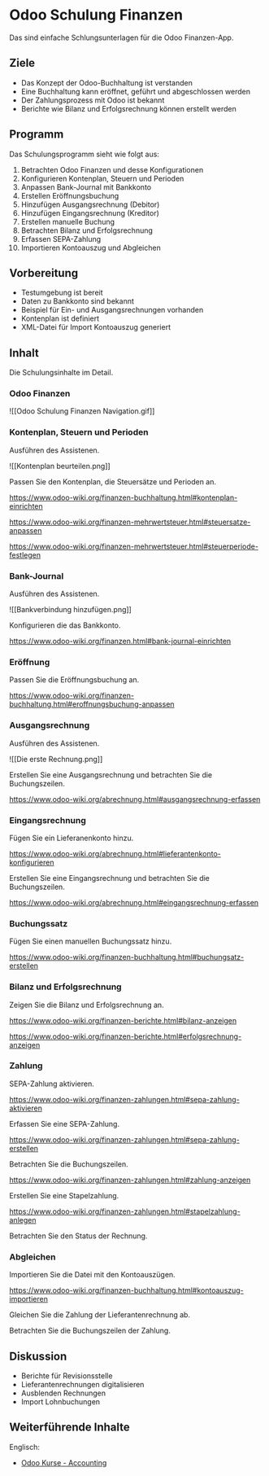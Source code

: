 # Odoo Schulung Finanzen

Das sind einfache Schlungsunterlagen für die Odoo Finanzen-App.

## Ziele

* Das Konzept der Odoo-Buchhaltung ist verstanden
* Eine Buchhaltung kann eröffnet, geführt und abgeschlossen werden
* Der Zahlungsprozess mit Odoo ist bekannt
* Berichte wie Bilanz und Erfolgsrechnung können erstellt werden

## Programm

Das Schulungsprogramm sieht wie folgt aus:
1. Betrachten Odoo Finanzen und desse Konfigurationen
2. Konfigurieren Kontenplan, Steuern und Perioden
3. Anpassen Bank-Journal mit Bankkonto
4. Erstellen Eröffnungsbuchung
5. Hinzufügen Ausgangsrechnung (Debitor)
6. Hinzufügen Eingangsrechnung (Kreditor)
7. Erstellen manuelle Buchung
8. Betrachten Bilanz und Erfolgsrechnung
9. Erfassen SEPA-Zahlung
10. Importieren Kontoauszug und Abgleichen

## Vorbereitung

* Testumgebung ist bereit
* Daten zu Bankkonto sind bekannt
* Beispiel für Ein- und Ausgangsrechnungen vorhanden
* Kontenplan ist definiert
* XML-Datei für Import Kontoauszug generiert

## Inhalt

Die Schulungsinhalte im Detail.

### Odoo Finanzen

![[Odoo Schulung Finanzen Navigation.gif]]

### Kontenplan, Steuern und Perioden

Ausführen des Assistenen.

![[Kontenplan beurteilen.png]]

Passen Sie den Kontenplan, die Steuersätze und Perioden an.

<https://www.odoo-wiki.org/finanzen-buchhaltung.html#kontenplan-einrichten>

<https://www.odoo-wiki.org/finanzen-mehrwertsteuer.html#steuersatze-anpassen>

<https://www.odoo-wiki.org/finanzen-mehrwertsteuer.html#steuerperiode-festlegen>

### Bank-Journal

Ausführen des Assistenen.

![[Bankverbindung hinzufügen.png]]

Konfigurieren die das Bankkonto.

<https://www.odoo-wiki.org/finanzen.html#bank-journal-einrichten>

### Eröffnung

Passen Sie die Eröffnungsbuchung an.

<https://www.odoo-wiki.org/finanzen-buchhaltung.html#eroffnungsbuchung-anpassen>

### Ausgangsrechnung

Ausführen des Assistenen.

![[Die erste Rechnung.png]]

Erstellen Sie eine Ausgangsrechnung und betrachten Sie die Buchungszeilen.

<https://www.odoo-wiki.org/abrechnung.html#ausgangsrechnung-erfassen>

### Eingangsrechnung

Fügen Sie ein Lieferanenkonto hinzu.

<https://www.odoo-wiki.org/abrechnung.html#lieferantenkonto-konfigurieren>

Erstellen Sie eine Eingangsrechnung und betrachten Sie die Buchungszeilen.

<https://www.odoo-wiki.org/abrechnung.html#eingangsrechnung-erfassen>

### Buchungssatz

Fügen Sie einen manuellen Buchungssatz hinzu.

<https://www.odoo-wiki.org/finanzen-buchhaltung.html#buchungsatz-erstellen>

### Bilanz und Erfolgsrechnung

Zeigen Sie die Bilanz und Erfolgsrechnung an.

<https://www.odoo-wiki.org/finanzen-berichte.html#bilanz-anzeigen>

<https://www.odoo-wiki.org/finanzen-berichte.html#erfolgsrechnung-anzeigen>

### Zahlung

SEPA-Zahlung aktivieren.

<https://www.odoo-wiki.org/finanzen-zahlungen.html#sepa-zahlung-aktivieren>

Erfassen Sie eine SEPA-Zahlung.

<https://www.odoo-wiki.org/finanzen-zahlungen.html#sepa-zahlung-erstellen>

Betrachten Sie die Buchungszeilen.

<https://www.odoo-wiki.org/finanzen-zahlungen.html#zahlung-anzeigen>

Erstellen Sie eine Stapelzahlung.

<https://www.odoo-wiki.org/finanzen-zahlungen.html#stapelzahlung-anlegen>

Betrachten Sie den Status der Rechnung.

### Abgleichen

Importieren Sie die Datei mit den Kontoauszügen.

<https://www.odoo-wiki.org/finanzen-buchhaltung.html#kontoauszug-importieren>

Gleichen Sie die Zahlung der Lieferantenrechnung ab.

Betrachten Sie die Buchungszeilen der Zahlung.

## Diskussion

* Berichte für Revisionsstelle
* Lieferantenrechnungen digitalisieren
* Ausblenden Rechnungen
* Import Lohnbuchungen

## Weiterführende Inhalte

Englisch:
* [Odoo Kurse - Accounting](https://www.odoo.com/de_DE/slides/accounting-19)